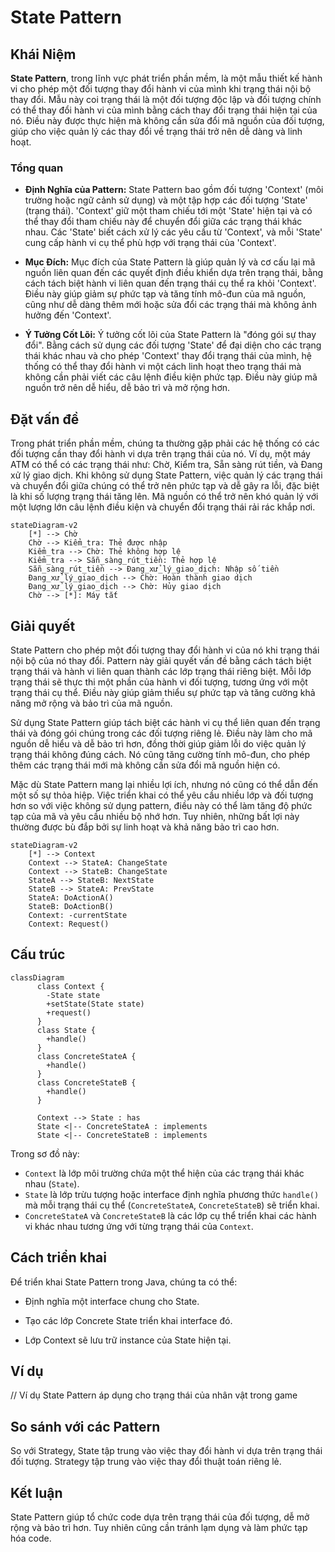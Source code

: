 # State Pattern

## Khái Niệm

**State Pattern**, trong lĩnh vực phát triển phần mềm, là một mẫu thiết kế hành vi cho phép một đối tượng thay đổi hành vi của mình khi trạng thái nội bộ thay đổi. Mẫu này coi trạng thái là một đối tượng độc lập và đối tượng chính có thể thay đổi hành vi của mình bằng cách thay đổi trạng thái hiện tại của nó. Điều này được thực hiện mà không cần sửa đổi mã nguồn của đối tượng, giúp cho việc quản lý các thay đổi về trạng thái trở nên dễ dàng và linh hoạt.

### Tổng quan

- **Định Nghĩa của Pattern:** State Pattern bao gồm đối tượng 'Context' (môi trường hoặc ngữ cảnh sử dụng) và một tập hợp các đối tượng 'State' (trạng thái). 'Context' giữ một tham chiếu tới một 'State' hiện tại và có thể thay đổi tham chiếu này để chuyển đổi giữa các trạng thái khác nhau. Các 'State' biết cách xử lý các yêu cầu từ 'Context', và mỗi 'State' cung cấp hành vi cụ thể phù hợp với trạng thái của 'Context'.

- **Mục Đích:** Mục đích của State Pattern là giúp quản lý và cơ cấu lại mã nguồn liên quan đến các quyết định điều khiển dựa trên trạng thái, bằng cách tách biệt hành vi liên quan đến trạng thái cụ thể ra khỏi 'Context'. Điều này giúp giảm sự phức tạp và tăng tính mô-đun của mã nguồn, cũng như dễ dàng thêm mới hoặc sửa đổi các trạng thái mà không ảnh hưởng đến 'Context'.

- **Ý Tưởng Cốt Lõi:** Ý tưởng cốt lõi của State Pattern là "đóng gói sự thay đổi". Bằng cách sử dụng các đối tượng 'State' để đại diện cho các trạng thái khác nhau và cho phép 'Context' thay đổi trạng thái của mình, hệ thống có thể thay đổi hành vi một cách linh hoạt theo trạng thái mà không cần phải viết các câu lệnh điều kiện phức tạp. Điều này giúp mã nguồn trở nên dễ hiểu, dễ bảo trì và mở rộng hơn.

## Đặt vấn đề

Trong phát triển phần mềm, chúng ta thường gặp phải các hệ thống có các đối tượng cần thay đổi hành vi dựa trên trạng thái của nó. Ví dụ, một máy ATM có thể có các trạng thái như: Chờ, Kiểm tra, Sẵn sàng rút tiền, và Đang xử lý giao dịch. Khi không sử dụng State Pattern, việc quản lý các trạng thái và chuyển đổi giữa chúng có thể trở nên phức tạp và dễ gây ra lỗi, đặc biệt là khi số lượng trạng thái tăng lên. Mã nguồn có thể trở nên khó quản lý với một lượng lớn câu lệnh điều kiện và chuyển đổi trạng thái rải rác khắp nơi.

```mermaid
stateDiagram-v2
    [*] --> Chờ
    Chờ --> Kiểm_tra: Thẻ được nhập
    Kiểm_tra --> Chờ: Thẻ không hợp lệ
    Kiểm_tra --> Sẵn_sàng_rút_tiền: Thẻ hợp lệ
    Sẵn_sàng_rút_tiền --> Đang_xử_lý_giao_dịch: Nhập số tiền
    Đang_xử_lý_giao_dịch --> Chờ: Hoàn thành giao dịch
    Đang_xử_lý_giao_dịch --> Chờ: Hủy giao dịch
    Chờ --> [*]: Máy tắt
```

## Giải quyết

State Pattern cho phép một đối tượng thay đổi hành vi của nó khi trạng thái nội bộ của nó thay đổi. Pattern này giải quyết vấn đề bằng cách tách biệt trạng thái và hành vi liên quan thành các lớp trạng thái riêng biệt. Mỗi lớp trạng thái sẽ thực thi một phần của hành vi đối tượng, tương ứng với một trạng thái cụ thể. Điều này giúp giảm thiểu sự phức tạp và tăng cường khả năng mở rộng và bảo trì của mã nguồn.

Sử dụng State Pattern giúp tách biệt các hành vi cụ thể liên quan đến trạng thái và đóng gói chúng trong các đối tượng riêng lẻ. Điều này làm cho mã nguồn dễ hiểu và dễ bảo trì hơn, đồng thời giúp giảm lỗi do việc quản lý trạng thái không đúng cách. Nó cũng tăng cường tính mô-đun, cho phép thêm các trạng thái mới mà không cần sửa đổi mã nguồn hiện có.

Mặc dù State Pattern mang lại nhiều lợi ích, nhưng nó cũng có thể dẫn đến một số sự thỏa hiệp. Việc triển khai có thể yêu cầu nhiều lớp và đối tượng hơn so với việc không sử dụng pattern, điều này có thể làm tăng độ phức tạp của mã và yêu cầu nhiều bộ nhớ hơn. Tuy nhiên, những bất lợi này thường được bù đắp bởi sự linh hoạt và khả năng bảo trì cao hơn.

```mermaid
stateDiagram-v2
    [*] --> Context
    Context --> StateA: ChangeState
    Context --> StateB: ChangeState
    StateA --> StateB: NextState
    StateB --> StateA: PrevState
    StateA: DoActionA()
    StateB: DoActionB()
    Context: -currentState
    Context: Request()
```

## Cấu trúc

```mermaid
classDiagram
      class Context {
        -State state
        +setState(State state)
        +request()
      }
      class State {
        +handle()
      }
      class ConcreteStateA {
        +handle()
      }
      class ConcreteStateB {
        +handle()
      }
      
      Context --> State : has
      State <|-- ConcreteStateA : implements
      State <|-- ConcreteStateB : implements
```

Trong sơ đồ này:
- `Context` là lớp môi trường chứa một thể hiện của các trạng thái khác nhau (`State`).
- `State` là lớp trừu tượng hoặc interface định nghĩa phương thức `handle()` mà mỗi trạng thái cụ thể (`ConcreteStateA`, `ConcreteStateB`) sẽ triển khai.
- `ConcreteStateA` và `ConcreteStateB` là các lớp cụ thể triển khai các hành vi khác nhau tương ứng với từng trạng thái của `Context`.

## Cách triển khai

Để triển khai State Pattern trong Java, chúng ta có thể:

- Định nghĩa một interface chung cho State.

- Tạo các lớp Concrete State triển khai interface đó.

- Lớp Context sẽ lưu trữ instance của State hiện tại.

## Ví dụ

// Ví dụ State Pattern áp dụng cho trạng thái của nhân vật trong game

## So sánh với các Pattern

So với Strategy, State tập trung vào việc thay đổi hành vi dựa trên trạng thái đối tượng. Strategy tập trung vào việc thay đổi thuật toán riêng lẻ.

## Kết luận

State Pattern giúp tổ chức code dựa trên trạng thái của đối tượng, dễ mở rộng và bảo trì hơn. Tuy nhiên cũng cần tránh lạm dụng và làm phức tạp hóa code.